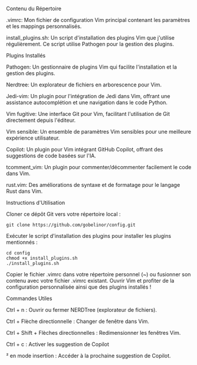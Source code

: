 Contenu du Répertoire

.vimrc: Mon fichier de configuration Vim principal contenant les paramètres et les mappings personnalisés.

install_plugins.sh: Un script d'installation des plugins Vim que j'utilise régulièrement. Ce script utilise Pathogen pour la gestion des plugins.

Plugins Installés

Pathogen: Un gestionnaire de plugins Vim qui facilite l'installation et la gestion des plugins.

Nerdtree: Un explorateur de fichiers en arborescence pour Vim.

Jedi-vim: Un plugin pour l'intégration de Jedi dans Vim, offrant une assistance autocomplétion et une navigation dans le code Python.

Vim fugitive: Une interface Git pour Vim, facilitant l'utilisation de Git directement depuis l'éditeur.

Vim sensible: Un ensemble de paramètres Vim sensibles pour une meilleure expérience utilisateur.

Copilot: Un plugin pour Vim intégrant GitHub Copilot, offrant des suggestions de code basées sur l'IA.

tcomment_vim: Un plugin pour commenter/décommenter facilement le code dans Vim.

rust.vim: Des améliorations de syntaxe et de formatage pour le langage Rust dans Vim.

Instructions d'Utilisation

Cloner ce dépôt Git vers votre répertoire local :

    git clone https://github.com/gobelinor/config.git

Exécuter le script d'installation des plugins pour installer les plugins mentionnés :

    cd config
    chmod +x install_plugins.sh
    ./install_plugins.sh

Copier le fichier .vimrc dans votre répertoire personnel (~) ou fusionner son contenu avec votre fichier .vimrc existant.
Ouvrir Vim et profiter de la configuration personnalisée ainsi que des plugins installés !


Commandes Utiles

Ctrl + n : Ouvrir ou fermer NERDTree (explorateur de fichiers).

Ctrl + Flèche directionnelle : Changer de fenêtre dans Vim.

Ctrl + Shift + Flèches directionnelles : Redimensionner les fenêtres Vim.

Ctrl + c : Activer les suggestion de Copilot 

² en mode insertion : Accéder à la prochaine suggestion de Copilot.



